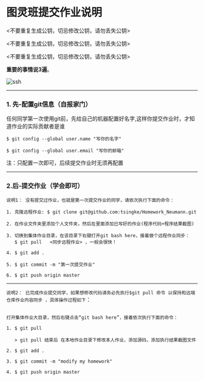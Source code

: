 
# 图灵班提交作业说明

<不要重复生成公钥，切忌修改公钥，请勿丢失公钥>

<不要重复生成公钥，切忌修改公钥，请勿丢失公钥>

<不要重复生成公钥，切忌修改公钥，请勿丢失公钥>

**重要的事情说3遍**。

![ssh](https://github.com/tsingke/Homework_Neumann/blob/master/%E3%80%90%E4%BD%9C%E4%B8%9A%E4%BB%BB%E5%8A%A1%E3%80%91/%E5%AE%9E%E9%AA%8C%E6%8A%A5%E5%91%8A%E6%A8%A1%E6%9D%BF/ssh.png)

----
### 1. 先-配置git信息（自报家门）
任何同学第一次使用git前，先给自己的机器配置好名字,这样你提交作业时，才知道作业的实际贡献者是谁

`$ git config --global user.name "写你的名字"`

`$ git config --global user.email "写你的邮箱"`

注：只配置一次即可，后续提交作业时无须再配置

-----

### 2.后-提交作业（学会即可）
`说明1： 没有提交过作业，也就是第一次提交作业的同学，请依次执行下面的命令：`
```
1. 克隆远程作业: $ git clone git@github.com:tsingke/Homework_Neumann.git 

2. 在作业文件夹里添加个人文件夹，然后在里面添加已写好的作业(程序代码+程序结果截图)

3. 切换到集体作业目录，在该目录下右键打开git bash here，接着做个远程作业同步：
   $ git pull   <同步远程作业> ，一般会很快！
 
4. $ git add .  

5. $ git commit -m "第一次提交作业"

6. $ git push origin master

```
-----

`说明2： 已完成作业提交同学，如果想修改代码请务必先执行$git pull 命令 以保持和远端仓库作业内容同步 ，具体操作过程如下`：

```

打开集体作业大目录，然后右键点击“git bash here”，接着依次执行下面的命令：

1. $ git pull

   > git pull 结束后 在本地作业目录下修改本人作业，添加源码，添加执行结果截图文件

2. $ git add .

3. $ git commit -m "modify my homework"

4. $ git push origin master

```
